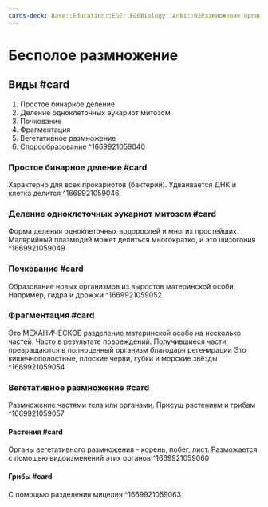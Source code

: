 ```yaml
---
cards-deck: Base::Education::EGE::EGEBiology::Anki::03Размножение организмов
---
```


# Бесполое размножение

## Виды #card 
1. Простое бинарное деление
2. Деление одноклеточных эукариот митозом
3. Почкование
4. Фрагментация
5. Вегетативное размножение
6. Спорообразование
^1669921059040

### Простое бинарное деление #card
Характерно для всех прокариотов (бактерий). Удваивается ДНК и клетка делится
^1669921059046

### Деление одноклеточных эукариот митозом #card
Форма деления одноклеточных водорослей и многих простейших. Малярийный плазмодий может делиться многократко, и это шизогония
^1669921059049

### Почкование #card 
Образование новых организмов из выростов материнской особи. 
Например, гидра и дрожжи
^1669921059052

### Фрагментация #card
Это МЕХАНИЧЕСКОЕ разделение материнской особо на несколько частей. Часто в результате повреждений. Получившиеся части превращаются в полноценный организм благодаря регенирации
Это кишечнополостные, плоские черви, губки и морские звёзды
^1669921059054

### Вегетативное размножение #card 
Размножение частями тела или органами. Присущ растениям и грибам
^1669921059057

#### Растения #card 
Органы вегетативного размножения - корень, побег, лист. Разможается с помощью видоизменений этих органов
^1669921059060

#### Грибы #card
С помощью разделения мицелия
^1669921059063
